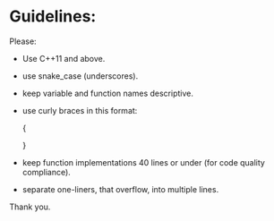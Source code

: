 # Guidelines:

Please:

* Use C++11 and above.

* use snake_case (underscores).

* keep variable and function names descriptive.

* use curly braces in this format:

    {

    }

* keep function implementations 40 lines or under (for code quality compliance).

* separate one-liners, that overflow, into multiple lines.

Thank you.
